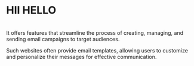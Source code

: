 <H1> HII HELLO</H1><br>
<p?>It offers features that streamline the process of creating, managing, and sending email campaigns to target audiences.</p>
<p>Such websites often provide email templates, allowing users to customize and personalize their messages for effective communication.</p>